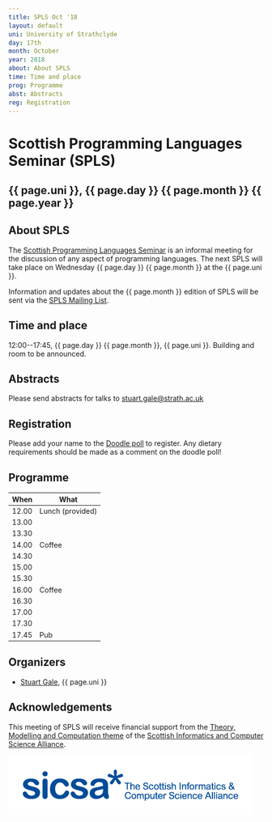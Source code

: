 ```yaml
---
title: SPLS Oct '18
layout: default
uni: University of Strathclyde
day: 17th
month: October
year: 2018
about: About SPLS
time: Time and place
prog: Programme
abst: Abstracts
reg: Registration
---
```


# Scottish Programming Languages Seminar (SPLS)

## {{ page.uni }}, {{ page.day }} {{ page.month }} {{ page.year }}

## About SPLS

The [Scottish Programming Languages Seminar](http://www.dcs.gla.ac.uk/research/spls/)
is an informal meeting for the discussion of any aspect of programming languages.
The next SPLS will take place on Wednesday {{ page.day }} {{ page.month }} at the
{{ page.uni }}.

Information and updates about the {{ page.month }} edition of SPLS will be sent
via the [SPLS Mailing List](https://mr1.dcs.gla.ac.uk/mailman/listinfo/spls).


## Time and place

12:00--17:45, {{ page.day }} {{ page.month }}, {{ page.uni }}. Building and room to be announced.


## Abstracts

Please send abstracts for talks to [stuart.gale@strath.ac.uk](mailto:stuart.gale@strath.ac.uk)


## Registration

Please add your name to the
[Doodle poll](https://doodle.com/poll/dfufkg7y6qb6psvp) to
register. Any dietary requirements should be made as a comment on the
doodle poll!


## Programme

|When   | What |
|-------|-----------------|
| 12.00 | Lunch (provided) |
| 13.00 | |
| 13.30 | |
| 14.00 | Coffee |
| 14.30 | |
| 15.00 | |
| 15.30 | |
| 16.00 | Coffee |
| 16.30 | |
| 17.00 | |
| 17.30 | |
| 17.45 | Pub |


## Organizers

* [Stuart Gale](http://bishboria.com), {{ page.uni }}


## Acknowledgements

This meeting of SPLS will receive financial support from the
[Theory, Modelling and Computation theme](http://www.sicsa.ac.uk/research/theory-modelling-computation/)
of the [Scottish Informatics and Computer Science Alliance](http://www.sicsa.ac.uk/).

![SICSA logo](sicsa_blue.jpg "SICSA logo")
